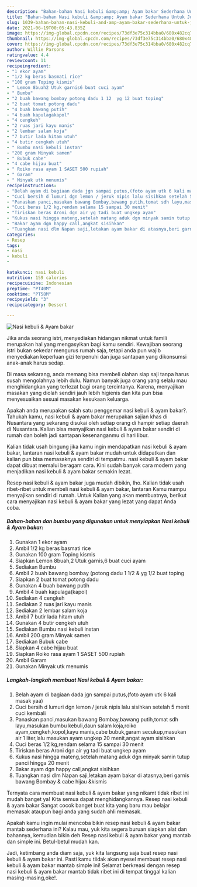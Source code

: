 ```yaml
---
description: "Bahan-bahan Nasi kebuli &amp;amp; Ayam bakar Sederhana Untuk Jualan"
title: "Bahan-bahan Nasi kebuli &amp;amp; Ayam bakar Sederhana Untuk Jualan"
slug: 1039-bahan-bahan-nasi-kebuli-and-amp-ayam-bakar-sederhana-untuk-jualan
date: 2021-06-19T00:05:43.835Z
image: https://img-global.cpcdn.com/recipes/73df3e75c314bba0/680x482cq70/nasi-kebuli-ayam-bakar-foto-resep-utama.jpg
thumbnail: https://img-global.cpcdn.com/recipes/73df3e75c314bba0/680x482cq70/nasi-kebuli-ayam-bakar-foto-resep-utama.jpg
cover: https://img-global.cpcdn.com/recipes/73df3e75c314bba0/680x482cq70/nasi-kebuli-ayam-bakar-foto-resep-utama.jpg
author: Willie Parsons
ratingvalue: 4.4
reviewcount: 11
recipeingredient:
- "1 ekor ayam"
- "1/2 kg beras basmati rice"
- "100 gram Toping kismis"
- " Lemon 8buah2 Utuk garnis6 buat cuci ayam"
- " Bumbu"
- "2 buah bawang bombay potong dadu 1 12  yg 12 buat toping"
- "2 buat tomat potong dadu"
- "4 buah bawang putih"
- "4 buah kapulagakapol"
- "4 cengkeh"
- "2 ruas jari kayu manis"
- "2 lembar salam koja"
- "7 butir lada hitam utuh"
- "4 butir cengkeh utuh"
- " Bumbu nasi kebuli instan"
- "200 gram Minyak samen"
- " Bubuk cabe"
- "4 cabe hijau buat"
- " Roiko rasa ayam 1 SASET 500 rupiah"
- " Garam"
- " Minyak utk menumis"
recipeinstructions:
- "Belah ayam di bagiaan dada jgn sampai putus,(foto ayam utk 6 kali masak yaa)"
- "Cuci bersih d lumuri dgn lemon / jeruk nipis lalu sisihkan setelah 5 menit cuci kembali"
- "Panaskan panci,masukan bawang Bombay,bawang putih,tomat sdh layu,masukan bumbu kebuli,daun salam koja,roiko ayam,cengkeh,kopol,kayu manis,cabe bubuk,garam secukup,masukan air 1 liter,lalu masukan ayam ungkep 20 menit,angat ayam sisihkan"
- "Cuci beras 1/2 kg,rendam selama 15 sampai 30 menit"
- "Tiriskan beras Aroni dgn air yg tadi buat ungkep ayam"
- "Kukus nasi hingga mateng,setelah matang aduk dgn minyak samin tutup panci hingga 20 menit"
- "Bakar ayam dgn happy call,angkat sisihkan"
- "Tuangkan nasi dlm Napan saji,letakan ayam bakar di atasnya,beri garnis bawang Bombay &amp; cabe hijau &amp;kismis"
categories:
- Resep
tags:
- nasi
- kebuli
- 

katakunci: nasi kebuli  
nutrition: 159 calories
recipecuisine: Indonesian
preptime: "PT40M"
cooktime: "PT58M"
recipeyield: "3"
recipecategory: Dessert

---
```



![Nasi kebuli &amp; Ayam bakar](https://img-global.cpcdn.com/recipes/73df3e75c314bba0/680x482cq70/nasi-kebuli-ayam-bakar-foto-resep-utama.jpg)

Jika anda seorang istri, menyediakan hidangan nikmat untuk famili merupakan hal yang mengasyikan bagi kamu sendiri. Kewajiban seorang istri bukan sekedar mengurus rumah saja, tetapi anda pun wajib menyediakan keperluan gizi terpenuhi dan juga santapan yang dikonsumsi anak-anak harus sedap.

Di masa  sekarang, anda memang bisa membeli olahan siap saji tanpa harus susah mengolahnya lebih dulu. Namun banyak juga orang yang selalu mau menghidangkan yang terlezat bagi orang tercintanya. Karena, menyajikan masakan yang diolah sendiri jauh lebih higienis dan kita pun bisa menyesuaikan sesuai masakan kesukaan keluarga. 



Apakah anda merupakan salah satu penggemar nasi kebuli &amp; ayam bakar?. Tahukah kamu, nasi kebuli &amp; ayam bakar merupakan sajian khas di Nusantara yang sekarang disukai oleh setiap orang di hampir setiap daerah di Nusantara. Kalian bisa menyajikan nasi kebuli &amp; ayam bakar sendiri di rumah dan boleh jadi santapan kesenanganmu di hari libur.

Kalian tidak usah bingung jika kamu ingin mendapatkan nasi kebuli &amp; ayam bakar, lantaran nasi kebuli &amp; ayam bakar mudah untuk didapatkan dan kalian pun bisa memasaknya sendiri di tempatmu. nasi kebuli &amp; ayam bakar dapat dibuat memalui beragam cara. Kini sudah banyak cara modern yang menjadikan nasi kebuli &amp; ayam bakar semakin lezat.

Resep nasi kebuli &amp; ayam bakar juga mudah dibikin, lho. Kalian tidak usah ribet-ribet untuk membeli nasi kebuli &amp; ayam bakar, lantaran Kamu mampu menyajikan sendiri di rumah. Untuk Kalian yang akan membuatnya, berikut cara menyajikan nasi kebuli &amp; ayam bakar yang lezat yang dapat Anda coba.

<!--inarticleads1-->

##### Bahan-bahan dan bumbu yang digunakan untuk menyiapkan Nasi kebuli &amp; Ayam bakar:

1. Gunakan 1 ekor ayam
1. Ambil 1/2 kg beras basmati rice
1. Gunakan 100 gram Toping kismis
1. Siapkan  Lemon 8buah,2 Utuk garnis,6 buat cuci ayam
1. Sediakan  Bumbu
1. Ambil 2 buah bawang bombay (potong dadu 1 1/2 &amp; yg 1/2 buat toping
1. Siapkan 2 buat tomat potong dadu
1. Gunakan 4 buah bawang putih
1. Ambil 4 buah kapulaga(kapol)
1. Sediakan 4 cengkeh
1. Sediakan 2 ruas jari kayu manis
1. Sediakan 2 lembar salam koja
1. Ambil 7 butir lada hitam utuh
1. Gunakan 4 butir cengkeh utuh
1. Sediakan  Bumbu nasi kebuli instan
1. Ambil 200 gram Minyak samen
1. Sediakan  Bubuk cabe
1. Siapkan 4 cabe hijau buat
1. Siapkan  Roiko rasa ayam 1 SASET 500 rupiah
1. Ambil  Garam
1. Gunakan  Minyak utk menumis




<!--inarticleads2-->

##### Langkah-langkah membuat Nasi kebuli &amp; Ayam bakar:

1. Belah ayam di bagiaan dada jgn sampai putus,(foto ayam utk 6 kali masak yaa)
1. Cuci bersih d lumuri dgn lemon / jeruk nipis lalu sisihkan setelah 5 menit cuci kembali
1. Panaskan panci,masukan bawang Bombay,bawang putih,tomat sdh layu,masukan bumbu kebuli,daun salam koja,roiko ayam,cengkeh,kopol,kayu manis,cabe bubuk,garam secukup,masukan air 1 liter,lalu masukan ayam ungkep 20 menit,angat ayam sisihkan
1. Cuci beras 1/2 kg,rendam selama 15 sampai 30 menit
1. Tiriskan beras Aroni dgn air yg tadi buat ungkep ayam
1. Kukus nasi hingga mateng,setelah matang aduk dgn minyak samin tutup panci hingga 20 menit
1. Bakar ayam dgn happy call,angkat sisihkan
1. Tuangkan nasi dlm Napan saji,letakan ayam bakar di atasnya,beri garnis bawang Bombay &amp; cabe hijau &amp;kismis




Ternyata cara membuat nasi kebuli &amp; ayam bakar yang nikamt tidak ribet ini mudah banget ya! Kita semua dapat menghidangkannya. Resep nasi kebuli &amp; ayam bakar Sangat cocok banget buat kita yang baru mau belajar memasak ataupun bagi anda yang sudah ahli memasak.

Apakah kamu ingin mulai mencoba bikin resep nasi kebuli &amp; ayam bakar mantab sederhana ini? Kalau mau, yuk kita segera buruan siapkan alat dan bahannya, kemudian bikin deh Resep nasi kebuli &amp; ayam bakar yang mantab dan simple ini. Betul-betul mudah kan. 

Jadi, ketimbang anda diam saja, yuk kita langsung saja buat resep nasi kebuli &amp; ayam bakar ini. Pasti kamu tiidak akan nyesel membuat resep nasi kebuli &amp; ayam bakar mantab simple ini! Selamat berkreasi dengan resep nasi kebuli &amp; ayam bakar mantab tidak ribet ini di tempat tinggal kalian masing-masing,oke!.

